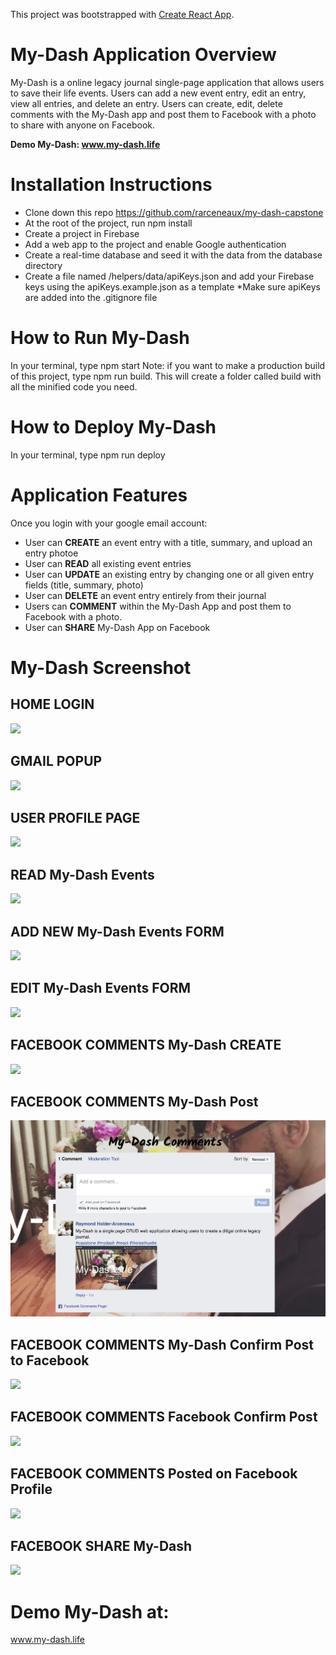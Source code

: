This project was bootstrapped with [Create React App](https://github.com/facebook/create-react-app).
<!-- 
## Available Scripts

In the project directory, you can run:

### `npm start`

Runs the app in the development mode.<br />
Open [http://localhost:3000](http://localhost:3000) to view it in the browser.

The page will reload if you make edits.<br />
You will also see any lint errors in the console.

### `npm test`

Launches the test runner in the interactive watch mode.<br />
See the section about [running tests](https://facebook.github.io/create-react-app/docs/running-tests) for more information.

### `npm run build`

Builds the app for production to the `build` folder.<br />
It correctly bundles React in production mode and optimizes the build for the best performance.

The build is minified and the filenames include the hashes.<br />
Your app is ready to be deployed!

See the section about [deployment](https://facebook.github.io/create-react-app/docs/deployment) for more information.

### `npm run eject`

**Note: this is a one-way operation. Once you `eject`, you can’t go back!**

If you aren’t satisfied with the build tool and configuration choices, you can `eject` at any time. This command will remove the single build dependency from your project.

Instead, it will copy all the configuration files and the transitive dependencies (Webpack, Babel, ESLint, etc) right into your project so you have full control over them. All of the commands except `eject` will still work, but they will point to the copied scripts so you can tweak them. At this point you’re on your own.

You don’t have to ever use `eject`. The curated feature set is suitable for small and middle deployments, and you shouldn’t feel obligated to use this feature. However we understand that this tool wouldn’t be useful if you couldn’t customize it when you are ready for it.

## Learn More

You can learn more in the [Create React App documentation](https://facebook.github.io/create-react-app/docs/getting-started).

To learn React, check out the [React documentation](https://reactjs.org/).

### Code Splitting

This section has moved here: https://facebook.github.io/create-react-app/docs/code-splitting

### Analyzing the Bundle Size

This section has moved here: https://facebook.github.io/create-react-app/docs/analyzing-the-bundle-size

### Making a Progressive Web App

This section has moved here: https://facebook.github.io/create-react-app/docs/making-a-progressive-web-app

### Advanced Configuration

This section has moved here: https://facebook.github.io/create-react-app/docs/advanced-configuration

### Deployment

This section has moved here: https://facebook.github.io/create-react-app/docs/deployment

### `npm run build` fails to minify

This section has moved here: https://facebook.github.io/create-react-app/docs/troubleshooting#npm-run-build-fails-to-minify -->

# My-Dash Application Overview
My-Dash is a online legacy journal single-page application that allows users to save their life events. Users can add a new event entry, edit an entry, view all entries, and delete an entry. Users can create, edit, delete comments with the My-Dash app and post them to Facebook with a photo to share with anyone on Facebook.

**Demo My-Dash: www.my-dash.life** 

# Installation Instructions
- Clone down this repo https://github.com/rarceneaux/my-dash-capstone
- At the root of the project, run npm install
- Create a project in Firebase
- Add a web app to the project and enable Google authentication
- Create a real-time database and seed it with the data from the database directory
- Create a file named /helpers/data/apiKeys.json and add your Firebase keys using the apiKeys.example.json as a template 
     *Make sure apiKeys are added into the .gitignore file

# How to Run My-Dash
In your terminal, type npm start
Note: if you want to make a production build of this project, type npm run build. This will create a folder called build with all the minified code you need.

# How to Deploy My-Dash
In your terminal, type npm run deploy

# Application Features
Once you login with your google email account:
- User can **CREATE** an event entry with a title, summary, and upload an entry photoe
- User can **READ** all existing event entries
- User can **UPDATE** an existing entry by changing one or all given entry fields (title, summary, photo)
- User can **DELETE** an event entry entirely from their journal
- Users can **COMMENT** within the My-Dash App and post them to Facebook with a photo.
- User can **SHARE** My-Dash App on Facebook

# My-Dash Screenshot
## HOME LOGIN
![](https://raw.githubusercontent.com/rarceneaux/my-dash-capstone/master/src/assets/Login.png)

## GMAIL POPUP
![](https://raw.githubusercontent.com/rarceneaux/my-dash-capstone/master/src/assets/Gmail.png)

## USER PROFILE PAGE
![](https://raw.githubusercontent.com/rarceneaux/my-dash-capstone/master/src/assets/Home.png)

## READ My-Dash Events
![](https://raw.githubusercontent.com/rarceneaux/my-dash-capstone/master/src/assets/ReadEvents.png)

## ADD NEW My-Dash Events FORM
![](https://raw.githubusercontent.com/rarceneaux/my-dash-capstone/master/src/assets/AddEventForm.png)

## EDIT My-Dash Events FORM
![](https://raw.githubusercontent.com/rarceneaux/my-dash-capstone/master/src/assets/EditEvent.png)

## FACEBOOK COMMENTS My-Dash CREATE
![](https://raw.githubusercontent.com/rarceneaux/my-dash-capstone/master/src/assets/CommentCreate.png)

## FACEBOOK COMMENTS My-Dash Post
![](src/assets/CommentDone.png)

## FACEBOOK COMMENTS My-Dash Confirm Post to Facebook
![](https://raw.githubusercontent.com/rarceneaux/my-dash-capstone/master/src/assets/My-DashConfirm.png)

## FACEBOOK COMMENTS Facebook Confirm Post 
![](https://raw.githubusercontent.com/rarceneaux/my-dash-capstone/master/src/assets/FacebookCommentFacebook.png)

## FACEBOOK COMMENTS Posted on Facebook Profile
![](https://raw.githubusercontent.com/rarceneaux/my-dash-capstone/master/src/assets/Post.png)

## FACEBOOK SHARE My-Dash
![](https://raw.githubusercontent.com/rarceneaux/my-dash-capstone/master/src/assets/FacebookShare.png)

# Demo My-Dash at:
  www.my-dash.life

